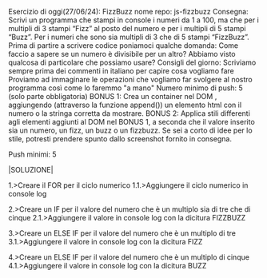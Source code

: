 Esercizio di oggi(27/06/24): FizzBuzz
nome repo: js-fizzbuzz
Consegna:
Scrivi un programma che stampi in console i numeri da 1 a 100, ma che per i multipli di 3 stampi “Fizz” al posto del numero e per i multipli di 5 stampi “Buzz”. Per i numeri che sono sia multipli di 3 che di 5 stampi “FizzBuzz”.
Prima di partire a scrivere codice poniamoci qualche domanda:
Come faccio a sapere se un numero è divisibile per un altro? Abbiamo visto qualcosa di particolare che possiamo usare?
Consigli del giorno:
Scriviamo sempre prima dei commenti in italiano per capire cosa vogliamo fare
Proviamo ad immaginare le operazioni che vogliamo far svolgere al nostro programma così come lo faremmo "a mano"
Numero minimo di push: 5 (solo parte obbligatoria)
BONUS 1: Crea un container nel DOM , aggiungendo (attraverso la funzione append()) un elemento html con il numero o la stringa corretta da mostrare.
BONUS 2: Applica stili differenti agli elementi aggiunti al DOM nel BONUS 1, a seconda che il valore inserito sia un numero, un fizz, un buzz o un fizzbuzz. Se sei a corto di idee per lo stile, potresti prendere spunto dallo screenshot fornito in consegna.

Push minimi: 5

|SOLUZIONE|


1.>Creare il FOR per il ciclo numerico
1.1.>Aggiungere il ciclo numerico in console log

2.>Creare un IF per il valore del numero che è un multiplo sia di tre che di cinque
2.1.>Aggiungere il valore in console log con la dicitura FIZZBUZZ

3.>Creare un ELSE IF per il valore del numero che è un multiplo di tre
3.1.>Aggiungere il valore in console log con la dicitura FIZZ

4.>Creare un ELSE IF per il valore del numero che è un multiplo di cinque
4.1.>Aggiungere il valore in console log con la dicitura BUZZ